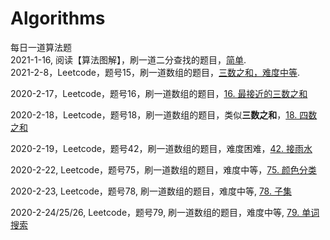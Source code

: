 # Algorithms       
每日一道算法题      
2021-1-16, 阅读【算法图解】，刷一道二分查找的题目，[简单](https://leetcode-cn.com/problems/que-shi-de-shu-zi-lcof/).         
2021-2-8，Leetcode，题号15，刷一道数组的题目，[三数之和，难度中等](https://leetcode-cn.com/problems/3sum/solution/).

2020-2-17，Leetcode，题号16，刷一道数组的题目，[16. 最接近的三数之和](https://leetcode-cn.com/problems/3sum-closest/)

2020-2-18，Leetcode，题号18，刷一道数组的题目，类似**三数之和**，[18. 四数之和](https://leetcode-cn.com/problems/4sum/)

2020-2-19，Leetcode，题号42，刷一道数组的题目，难度困难，[42. 接雨水](https://leetcode-cn.com/problems/trapping-rain-water/)

2020-2-22, Leetcode，题号75，刷一道数组的题目，难度中等，[75. 颜色分类](https://leetcode-cn.com/problems/sort-colors/)

2020-2-23,  Leetcode，题号78, 刷一道数组的题目，难度中等, [78. 子集](https://leetcode-cn.com/problems/subsets/)

2020-2-24/25/26, Leetcode，题号79, 刷一道数组的题目，难度中等, [79. 单词搜索](https://leetcode-cn.com/problems/word-search/)

